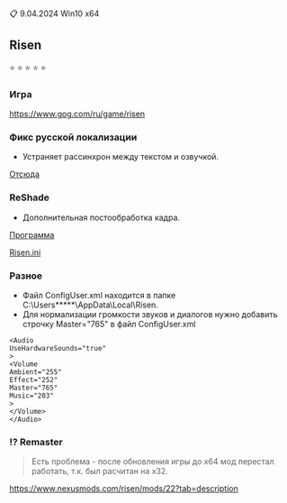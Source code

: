 :clipboard: 9.04.2024 Win10 x64

## Risen

:star: :star: :star: :star: :star:

### Игра

https://www.gog.com/ru/game/risen

### Фикс русской локализации

- Устраняет рассинхрон между текстом и озвучкой.

[Отсюда](https://steamcommunity.com/sharedfiles/filedetails/?id=2404591957)

### ReShade

- Дополнительная постообработка кадра.

[Программа](https://reshade.me/)

[Risen.ini](Risen.ini)

### Разное

- Файл ConfigUser.xml находится в папке C:\Users\*****\AppData\Local\Risen.
- Для нормализации громкости звуков и диалогов нужно добавить строчку Master="765" в файл ConfigUser.xml
```
<Audio
UseHardwareSounds="true"
>
<Volume
Ambient="255"
Effect="252"
Master="765"
Music="203"
>
</Volume>
</Audio>
```

### ⁉️ Remaster

> Есть проблема - после обновления игры до x64 мод перестал работать, т.к. был расчитан на x32.

https://www.nexusmods.com/risen/mods/22?tab=description
